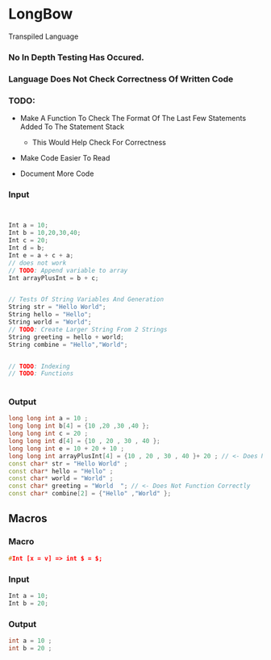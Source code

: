 # LongBow
Transpiled Language

### No In Depth Testing Has Occured.
### Language Does Not Check Correctness Of Written Code

### TODO:
- Make A Function To Check The Format Of The Last Few Statements Added To The Statement Stack
  - This Would Help Check For Correctness
  
- Make Code Easier To Read
- Document More Code

### Input
```C


Int a = 10;
Int b = 10,20,30,40;
Int c = 20;
Int d = b;
Int e = a + c + a;
// does not work
// TODO: Append variable to array
Int arrayPlusInt = b + c;


// Tests Of String Variables And Generation
String str = "Hello World";
String hello = "Hello";
String world = "World";
// TODO: Create Larger String From 2 Strings
String greeting = hello + world;
String combine = "Hello","World";


// TODO: Indexing
// TODO: Functions
 
```
### Output
```C++
long long int a = 10 ;
long long int b[4] = {10 ,20 ,30 ,40 };
long long int c = 20 ;
long long int d[4] = {10 , 20 , 30 , 40 };
long long int e = 10 + 20 + 10 ;
long long int arrayPlusInt[4] = {10 , 20 , 30 , 40 }+ 20 ; // <- Does Not Function Correctly (Needs To Append 20 To Array)
const char* str = "Hello World" ;
const char* hello = "Hello" ;
const char* world = "World" ;
const char* greeting = "World  "; // <- Does Not Function Correctly
const char* combine[2] = {"Hello" ,"World" };

```

## Macros


### Macro
```C++
#Int [x = v] => int $ = $;
```
### Input
```C++
Int a = 10;
Int b = 20;
```
### Output
```C++
int a = 10 ;
int b = 20 ;
```


